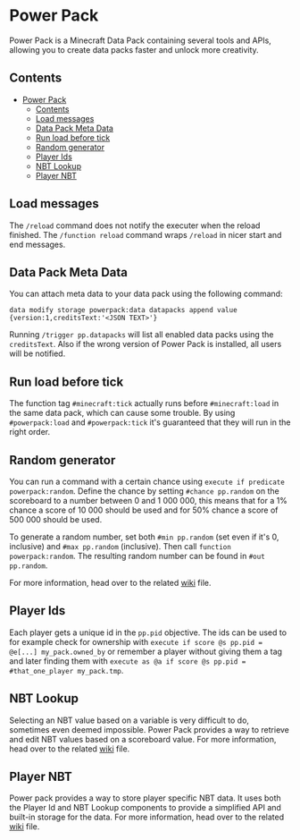 # Power Pack
Power Pack is a Minecraft Data Pack containing several tools and APIs, allowing you to create data packs faster and unlock more creativity.

## Contents
- [Power Pack](#power-pack)
  - [Contents](#contents)
  - [Load messages](#load-messages)
  - [Data Pack Meta Data](#data-pack-meta-data)
  - [Run load before tick](#run-load-before-tick)
  - [Random generator](#random-generator)
  - [Player Ids](#player-ids)
  - [NBT Lookup](#nbt-lookup)
  - [Player NBT](#player-nbt)

## Load messages
The `/reload` command does not notify the executer when the reload finished. The `/function reload` command wraps `/reload` in nicer start and end messages.

## Data Pack Meta Data
You can attach meta data to your data pack using the following command:
```
data modify storage powerpack:data datapacks append value {version:1,creditsText:'<JSON TEXT>'}
``` 
Running `/trigger pp.datapacks` will list all enabled data packs using the `creditsText`. Also if the wrong version of Power Pack is installed, all users will be notified.

## Run load before tick
The function tag `#minecraft:tick` actually runs before `#minecraft:load` in the same data pack, which can cause some trouble. By using `#powerpack:load` and `#powerpack:tick` it's guaranteed that they will run in the right order.

## Random generator
You can run a command with a certain chance using `execute if predicate powerpack:random`. Define the chance by setting `#chance pp.random` on the scoreboard to a number between 0 and 1 000 000, this means that for a 1% chance a score of 10 000 should be used and for 50% chance a score of 500 000 should be used.

To generate a random number, set both `#min pp.random` (set even if it's 0, inclusive) and `#max pp.random` (inclusive). Then call `function powerpack:random`. The resulting random number can be found in `#out pp.random`.

For more information, head over to the related [wiki](./wiki/Random.md) file.

## Player Ids
Each player gets a unique id in the `pp.pid` objective. The ids can be used to for example check for ownership with `execute if score @s pp.pid = @e[...] my_pack.owned_by` or remember a player without giving them a tag and later finding them with `execute as @a if score @s pp.pid = #that_one_player my_pack.tmp`.

## NBT Lookup
Selecting an NBT value based on a variable is very difficult to do, sometimes even deemed impossible. Power Pack provides a way to retrieve and edit NBT values based on a scoreboard value. For more information, head over to the related [wiki](./wiki/Lookup.md) file.

## Player NBT
Power pack provides a way to store player specific NBT data. It uses both the Player Id and NBT Lookup components to provide a simplified API and built-in storage for the data. For more information, head over to the related [wiki](./wiki/PlayerNBT.md) file.